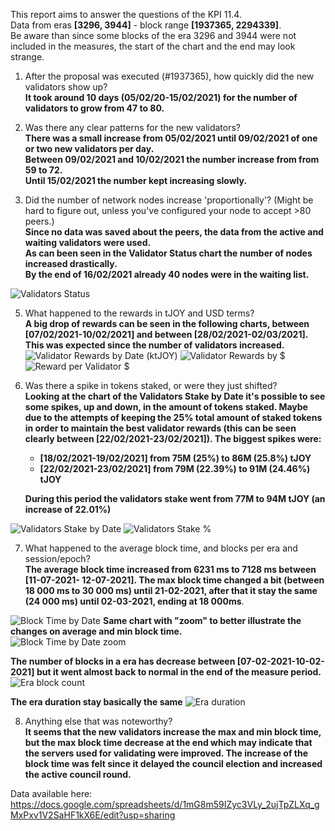 This report aims to answer the questions of the KPI 11.4.  
Data from eras **[3296, 3944]** - block range **[1937365, 2294339]**.  
Be aware than since some blocks of the era 3296 and 3944  were not included in the measures, the start of the chart and the end may look strange.

1) After the proposal was executed (#1937365), how quickly did the new validators show up?  
**It took around 10 days (05/02/20-15/02/2021) for the number of validators to grow from 47 to 80.**
  
2) Was there any clear patterns for the new validators?  
**There was a small increase from 05/02/2021 until 09/02/2021 of one or two new validators per day.   
  Between 09/02/2021 and 10/02/2021 the number increase from from 59 to 72.  
  Until 15/02/2021 the number kept increasing slowly.**

4) Did the number of network nodes increase 'proportionally'? (Might be hard to figure out, unless you've configured your node to accept >80 peers.)  
**Since no data was saved about the peers, the data from the active and waiting validators were used.  
    As can been seen in the Validator Status chart the number of nodes increased drastically.  
    By the end of 16/02/2021 already 40 nodes were in the waiting list.**


![Validators Status](https://user-images.githubusercontent.com/7486476/110055445-ddfcf700-7d54-11eb-9df3-f71bbc8c1def.png)

5) What happened to the rewards in tJOY and USD terms?  
  **A big drop of rewards can be seen in the following charts, between [07/02/2021-10/02/2021] and between [28/02/2021-02/03/2021].  
  This was expected since the number of validators increased.**  
![Validator Rewards by Date (ktJOY)](https://user-images.githubusercontent.com/7486476/110247679-44586400-7f65-11eb-8f48-6116d9928529.png)
![Validator Rewards by $](https://user-images.githubusercontent.com/7486476/110247666-2b4fb300-7f65-11eb-8d69-1c6157bf6553.png)
![Reward per Validator $](https://user-images.githubusercontent.com/7486476/110248009-e9c00780-7f66-11eb-8ec5-25c8d8863c3b.png)


6) Was there a spike in tokens staked, or were they just shifted?  
**Looking at the chart of the Validators Stake by Date it's possible to see some spikes, up and down, in the amount of tokens staked. Maybe due to the attempts of keeping the 25% total amount of staked tokens in order to maintain the best validator rewards (this can be seen clearly between [22/02/2021-23/02/2021]).
The biggest spikes were:**  
   - **[18/02/2021-19/02/2021] from 75M (25%) to 86M (25.8%) tJOY**
   - **[22/02/2021-23/02/2021] from 79M (22.39%) to 91M (24.46%) tJOY**  
   
    **During this period the validators stake went from 77M to 94M tJOY (an increase of 22.01%)**

![Validators Stake by Date](https://user-images.githubusercontent.com/7486476/110229386-f27df280-7f00-11eb-8066-49ea09c48d20.png)
![Validators Stake %](https://user-images.githubusercontent.com/7486476/110245146-f1c57a80-7f59-11eb-9267-1ce653dda156.png)


7) What happened to the average block time, and blocks per era and session/epoch?  
  **The average block time increased from 6231 ms to 7128 ms between [11-07-2021- 12-07-2021].
  The max block time changed a bit (between 18 000 ms to 30 000 ms) until 21-02-2021, after that it stay the same (24 000 ms) until 02-03-2021, ending at 18 000ms**.
  
![Block Time by Date](https://user-images.githubusercontent.com/7486476/110229356-c2365400-7f00-11eb-90c9-c89a176c061c.png)
**Same chart with "zoom" to better illustrate the changes on average and min block time.**   
![Block Time by Date zoom](https://user-images.githubusercontent.com/7486476/110230309-ff521480-7f07-11eb-9996-aebe79bda913.png)


**The number of blocks in a era has decrease between [07-02-2021-10-02-2021] but it went almost back to normal in the end of the measure period.** 
![Era block count](https://user-images.githubusercontent.com/7486476/110229368-d2e6ca00-7f00-11eb-9606-b6373773f6ed.png)

  **The era duration stay basically the same**
![Era duration](https://user-images.githubusercontent.com/7486476/110229372-daa66e80-7f00-11eb-8b69-7c322d3edae0.png)



8) Anything else that was noteworthy?  
**It seems that the new validators increase the max and min block time, but the max block time decrease at the end which may indicate that the servers used for validating were improved. The increase of the block time was felt since it delayed the council election and increased the active council round.**



Data available here:
https://docs.google.com/spreadsheets/d/1mG8m59IZyc3VLy_2ujTpZLXq_gMxPxv1V2SaHF1kX6E/edit?usp=sharing
